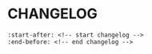 # CHANGELOG

```{include} ../../CHANGELOG.md
:start-after: <!-- start changelog -->
:end-before: <!-- end changelog -->
```
